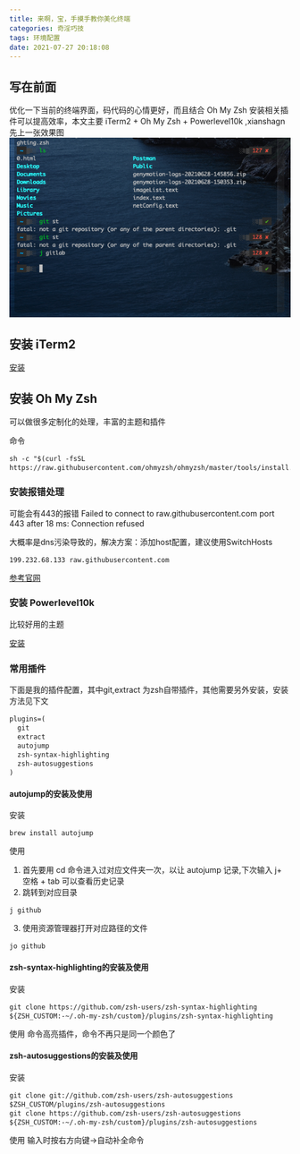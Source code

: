 ```yaml
---
title: 来啊，宝，手摸手教你美化终端
categories: 奇淫巧技
tags: 环境配置
date: 2021-07-27 20:18:08
---
```


## 写在前面

优化一下当前的终端界面，码代码的心情更好，而且结合 Oh My Zsh 安装相关插件可以提高效率，本文主要 iTerm2 + Oh My Zsh + Powerlevel10k ,xianshagn 先上一张效果图 ![效果图](../img/zsh_tips.png)

## 安装 iTerm2

[安装](https://iterm2.com/)

## 安装 Oh My Zsh

可以做很多定制化的处理，丰富的主题和插件

命令
```
sh -c "$(curl -fsSL https://raw.githubusercontent.com/ohmyzsh/ohmyzsh/master/tools/install.sh)"
```
### 安装报错处理
可能会有443的报错
 Failed to connect to raw.githubusercontent.com port 443 after 18 ms: Connection refused

大概率是dns污染导致的，解决方案：添加host配置，建议使用SwitchHosts
```
199.232.68.133 raw.githubusercontent.com
```

[参考官网](https://ohmyz.sh/)

### 安装 Powerlevel10k

比较好用的主题

[安装](https://github.com/romkatv/powerlevel10k/)

### 常用插件
下面是我的插件配置，其中git,extract 为zsh自带插件，其他需要另外安装，安装方法见下文

```
plugins=(
  git
  extract
  autojump
  zsh-syntax-highlighting
  zsh-autosuggestions
)
```
#### autojump的安装及使用
安装
```
brew install autojump
```
使用
1. 首先要用 cd 命令进入过对应文件夹一次，以让 autojump 记录,下次输入 j+ 空格 + tab 可以查看历史记录
2. 跳转到对应目录
```
j github
```
3. 使用资源管理器打开对应路径的文件
```
jo github
```
#### zsh-syntax-highlighting的安装及使用
安装
```
git clone https://github.com/zsh-users/zsh-syntax-highlighting ${ZSH_CUSTOM:-~/.oh-my-zsh/custom}/plugins/zsh-syntax-highlighting

```
使用
命令高亮插件，命令不再只是同一个颜色了

#### zsh-autosuggestions的安装及使用
安装
```
git clone git://github.com/zsh-users/zsh-autosuggestions $ZSH_CUSTOM/plugins/zsh-autosuggestions
git clone https://github.com/zsh-users/zsh-autosuggestions ${ZSH_CUSTOM:-~/.oh-my-zsh/custom}/plugins/zsh-autosuggestions
```
使用
输入时按右方向键→自动补全命令